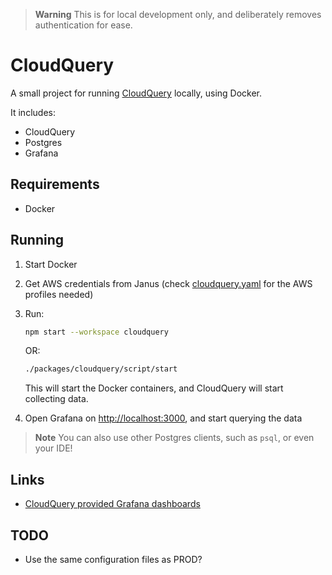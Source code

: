 > **Warning**
> This is for local development only, and deliberately removes authentication for ease.

# CloudQuery
A small project for running [CloudQuery](https://www.cloudquery.io/) locally, using Docker.

It includes:
- CloudQuery
- Postgres
- Grafana

## Requirements
- Docker

## Running
1. Start Docker
2. Get AWS credentials from Janus (check [cloudquery.yaml](DEV/cloudquery.yaml) for the AWS profiles needed)
3. Run:
   
   ```sh
   npm start --workspace cloudquery
   ```
   
   OR:

   ```sh
   ./packages/cloudquery/script/start
   ```

   This will start the Docker containers, and CloudQuery will start collecting data.
4. Open Grafana on [http://localhost:3000](http://localhost:3000), and start querying the data

> **Note**
> You can also use other Postgres clients, such as `psql`, or even your IDE!

## Links
- [CloudQuery provided Grafana dashboards](https://github.com/cloudquery/cloudquery/tree/main/plugins/source/aws/dashboards)

## TODO
- Use the same configuration files as PROD?
